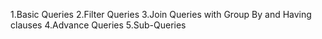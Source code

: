 1.Basic Queries
2.Filter Queries
3.Join Queries with Group By and Having clauses
4.Advance Queries 
5.Sub-Queries
